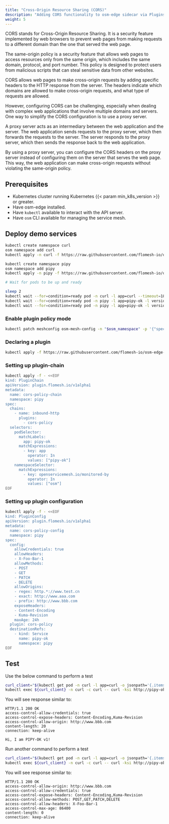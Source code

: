 ```yaml
---
title: "Cross-Origin Resource Sharing (CORS)"
description: "Adding CORS functionality to osm-edge sidecar via Plugins"
weight: 5
---
```


CORS stands for Cross-Origin Resource Sharing. It is a security feature implemented by web browsers to prevent web pages from making requests to a different domain than the one that served the web page.

The same-origin policy is a security feature that allows web pages to access resources only from the same origin, which includes the same domain, protocol, and port number. This policy is designed to protect users from malicious scripts that can steal sensitive data from other websites.

CORS allows web pages to make cross-origin requests by adding specific headers to the HTTP response from the server. The headers indicate which domains are allowed to make cross-origin requests, and what type of requests are allowed.

However, configuring CORS can be challenging, especially when dealing with complex web applications that involve multiple domains and servers. One way to simplify the CORS configuration is to use a proxy server.

A proxy server acts as an intermediary between the web application and the server. The web application sends requests to the proxy server, which then forwards the requests to the server. The server responds to the proxy server, which then sends the response back to the web application.

By using a proxy server, you can configure the CORS headers on the proxy server instead of configuring them on the server that serves the web page. This way, the web application can make cross-origin requests without violating the same-origin policy.

## Prerequisites

- Kubernetes cluster running Kubernetes {{< param min_k8s_version >}} or greater.
- Have osm-edge installed.
- Have `kubectl` available to interact with the API server.
- Have `osm` CLI available for managing the service mesh.
 
## Deploy demo services

```bash
kubectl create namespace curl
osm namespace add curl
kubectl apply -n curl -f https://raw.githubusercontent.com/flomesh-io/osm-edge-docs/{{< param osm_branch >}}/manifests/samples/plugins/curl.yaml

kubectl create namespace pipy
osm namespace add pipy
kubectl apply -n pipy -f https://raw.githubusercontent.com/flomesh-io/osm-edge-docs/{{< param osm_branch >}}/manifests/samples/plugins/pipy-ok.pipy.yaml

# Wait for pods to be up and ready

sleep 2
kubectl wait --for=condition=ready pod -n curl -l app=curl --timeout=180s
kubectl wait --for=condition=ready pod -n pipy -l app=pipy-ok -l version=v1 --timeout=180s
kubectl wait --for=condition=ready pod -n pipy -l app=pipy-ok -l version=v2 --timeout=180s
```

### Enable plugin policy mode

```bash
kubectl patch meshconfig osm-mesh-config -n "$osm_namespace" -p '{"spec":{"featureFlags":{"enablePluginPolicy":true}}}' --type=merge
```

### Declaring a plugin

```bash
kubectl apply -f https://raw.githubusercontent.com/flomesh-io/osm-edge-docs/{{< param osm_branch >}}/manifests/samples/plugins/cors.yaml
```

### Setting up plugin-chain

```bash
kubectl apply -f - <<EOF
kind: PluginChain
apiVersion: plugin.flomesh.io/v1alpha1
metadata:
  name: cors-policy-chain
  namespace: pipy
spec:
  chains:
    - name: inbound-http
      plugins:
        - cors-policy
  selectors:
    podSelector:
      matchLabels:
        app: pipy-ok
      matchExpressions:
        - key: app
          operator: In
          values: ["pipy-ok"]
    namespaceSelector:
      matchExpressions:
        - key: openservicemesh.io/monitored-by
          operator: In
          values: ["osm"]
EOF
```

### Setting up plugin configuration

```bash
kubectl apply -f - <<EOF
kind: PluginConfig
apiVersion: plugin.flomesh.io/v1alpha1
metadata:
  name: cors-policy-config
  namespace: pipy
spec:
  config:
    allowCredentials: true
    allowHeaders:
    - X-Foo-Bar-1
    allowMethods:
    - POST
    - GET
    - PATCH
    - DELETE
    allowOrigins:
    - regex: http.*://www.test.cn
    - exact: http://www.aaa.com
    - prefix: http://www.bbb.com
    exposeHeaders:
    - Content-Encoding
    - Kuma-Revision
    maxAge: 24h
  plugin: cors-policy
  destinationRefs:
    - kind: Service
      name: pipy-ok
      namespace: pipy
EOF
```

## Test

Use the below command to perform a test

```bash
curl_client="$(kubectl get pod -n curl -l app=curl -o jsonpath='{.items[0].metadata.name}')"
kubectl exec ${curl_client} -n curl -c curl -- curl -ksi http://pipy-ok.pipy:8080 -H "Origin: http://www.bbb.com"
```

You will see response similar to:

```console
HTTP/1.1 200 OK
access-control-allow-credentials: true
access-control-expose-headers: Content-Encoding,Kuma-Revision
access-control-allow-origin: http://www.bbb.com
content-length: 20
connection: keep-alive

Hi, I am PIPY-OK v1!
```


Run another command to perform a test

```bash
curl_client="$(kubectl get pod -n curl -l app=curl -o jsonpath='{.items[0].metadata.name}')"
kubectl exec ${curl_client} -n curl -c curl -- curl -ksi http://pipy-ok.pipy:8080 -H "Origin: http://www.bbb.com" -X OPTIONS
```

You will see response similar to:

```console
HTTP/1.1 200 OK
access-control-allow-origin: http://www.bbb.com
access-control-allow-credentials: true
access-control-expose-headers: Content-Encoding,Kuma-Revision
access-control-allow-methods: POST,GET,PATCH,DELETE
access-control-allow-headers: X-Foo-Bar-1
access-control-max-age: 86400
content-length: 0
connection: keep-alive
```